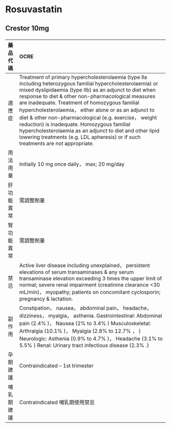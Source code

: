 # Rosuvastatin

## Crestor 10mg

##### 

| 藥品代碼   | OCRE                                                                                                                                                                                                                                                                                                                                                                                                                                                                                                                                                                                            |
|:-----------|:------------------------------------------------------------------------------------------------------------------------------------------------------------------------------------------------------------------------------------------------------------------------------------------------------------------------------------------------------------------------------------------------------------------------------------------------------------------------------------------------------------------------------------------------------------------------------------------------|
| 適應症     | Treatment of primary hypercholesterolaemia (type IIa including heterozygous familial hypercholesterolaemia) or mixed dyslipidaemia (type IIb) as an adjunct to diet when response to diet & other non-pharmacological measures are inadequate. Treatment of homozygous familial hypercholesterolaemia， either alone or as an adjunct to diet & other non-pharmacological (e.g. exercise， weight reduction) is inadequate. Homozygous familial hypercholesterolaemia as an adjunct to diet and other lipid lowering treatments (e.g. LDL apheresis) or if such treatments are not appropriate. |
| 用法用量   | Initially 10 mg once daily， max; 20 mg/day                                                                                                                                                                                                                                                                                                                                                                                                                                                                                                                                                     |
| 肝功能異常 | 需調整劑量                                                                                                                                                                                                                                                                                                                                                                                                                                                                                                                                                                                      |
| 腎功能異常 | 需調整劑量                                                                                                                                                                                                                                                                                                                                                                                                                                                                                                                                                                                      |
| 禁忌       | Active liver disease including unexplained， persistent elevations of serum transaminases & any serum transaminase elevation exceeding 3 times the upper limit of normal; severe renal impairment (creatinine clearance <30 mL/min)， myopathy; patients on concomitant cyclosporin; pregnancy & lactation.                                                                                                                                                                                                                                                                                     |
| 副作用     | Constipation， nausea， abdominal pain， headache， dizziness， myalgia， asthenia. Gastrointestinal: Abdominal pain (2.4% )， Nausea (2% to 3.4% ) Musculoskeletal: Arthralgia (10.1% )， Myalgia (2.8% to 12.7% ， ) Neurologic: Asthenia (0.9% to 4.7% )， Headache (3.1% to 5.5% ) Renal: Urinary tract infectious disease (2.3% .)                                                                                                                                                                                                                                                         |
| 孕期建議   | Contraindicated – 1st trimester                                                                                                                                                                                                                                                                                                                                                                                                                                                                                                                                                                 |
| 哺乳期建議 | Contraindicated 哺乳期使用禁忌                                                                                                                                                                                                                                                                                                                                                                                                                                                                                                                                                                  |


